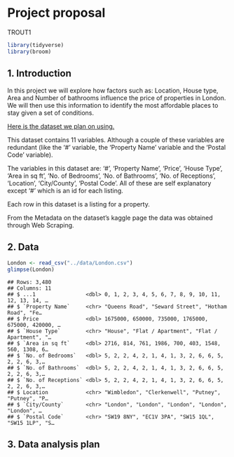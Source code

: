 Project proposal
================
TROUT1

``` r
library(tidyverse)
library(broom)
```

## 1. Introduction

In this project we will explore how factors such as: Location, House
type, Area and Number of bathrooms influence the price of properties in
London. We will then use this information to identify the most
affordable places to stay given a set of conditions.

[Here is the dataset we plan on
using.](https://www.kaggle.com/arnavkulkarni/housing-prices-in-london)

This dataset contains 11 variables. Although a couple of these variables
are redundant (like the ‘\#’ variable, the ‘Property Name’ variable and
the ‘Postal Code’ variable).

The variables in this dataset are: ‘\#’, ‘Property Name’, ‘Price’,
‘House Type’, ‘Area in sq ft’, ‘No. of Bedrooms’, ‘No. of Bathrooms’,
‘No. of Receptions’, ‘Location’, ‘City/County’, ‘Postal Code’. All of
these are self explanatory except ‘\#’ which is an id for each listing.

Each row in this dataset is a listing for a property.

From the Metadata on the dataset’s kaggle page the data was obtained
through Web Scraping.

## 2. Data

``` r
London <- read_csv("../data/London.csv")
glimpse(London)
```

    ## Rows: 3,480
    ## Columns: 11
    ## $ ...1                <dbl> 0, 1, 2, 3, 4, 5, 6, 7, 8, 9, 10, 11, 12, 13, 14, …
    ## $ `Property Name`     <chr> "Queens Road", "Seward Street", "Hotham Road", "Fe…
    ## $ Price               <dbl> 1675000, 650000, 735000, 1765000, 675000, 420000, …
    ## $ `House Type`        <chr> "House", "Flat / Apartment", "Flat / Apartment", "…
    ## $ `Area in sq ft`     <dbl> 2716, 814, 761, 1986, 700, 403, 1548, 560, 1308, 6…
    ## $ `No. of Bedrooms`   <dbl> 5, 2, 2, 4, 2, 1, 4, 1, 3, 2, 6, 6, 5, 2, 2, 6, 3,…
    ## $ `No. of Bathrooms`  <dbl> 5, 2, 2, 4, 2, 1, 4, 1, 3, 2, 6, 6, 5, 2, 2, 6, 3,…
    ## $ `No. of Receptions` <dbl> 5, 2, 2, 4, 2, 1, 4, 1, 3, 2, 6, 6, 5, 2, 2, 6, 3,…
    ## $ Location            <chr> "Wimbledon", "Clerkenwell", "Putney", "Putney", "P…
    ## $ `City/County`       <chr> "London", "London", "London", "London", "London", …
    ## $ `Postal Code`       <chr> "SW19 8NY", "EC1V 3PA", "SW15 1QL", "SW15 1LP", "S…

## 3. Data analysis plan
